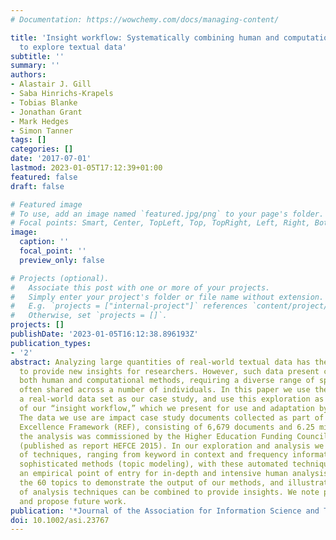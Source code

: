 ```yaml
---
# Documentation: https://wowchemy.com/docs/managing-content/

title: 'Insight workflow: Systematically combining human and computational methods
  to explore textual data'
subtitle: ''
summary: ''
authors:
- Alastair J. Gill
- Saba Hinrichs-Krapels
- Tobias Blanke
- Jonathan Grant
- Mark Hedges
- Simon Tanner
tags: []
categories: []
date: '2017-07-01'
lastmod: 2023-01-05T17:12:39+01:00
featured: false
draft: false

# Featured image
# To use, add an image named `featured.jpg/png` to your page's folder.
# Focal points: Smart, Center, TopLeft, Top, TopRight, Left, Right, BottomLeft, Bottom, BottomRight.
image:
  caption: ''
  focal_point: ''
  preview_only: false

# Projects (optional).
#   Associate this post with one or more of your projects.
#   Simply enter your project's folder or file name without extension.
#   E.g. `projects = ["internal-project"]` references `content/project/deep-learning/index.md`.
#   Otherwise, set `projects = []`.
projects: []
publishDate: '2023-01-05T16:12:38.896193Z'
publication_types:
- '2'
abstract: Analyzing large quantities of real-world textual data has the potential
  to provide new insights for researchers. However, such data present challenges for
  both human and computational methods, requiring a diverse range of specialist skills,
  often shared across a number of individuals. In this paper we use the analysis of
  a real-world data set as our case study, and use this exploration as a demonstration
  of our “insight workflow,” which we present for use and adaptation by other researchers.
  The data we use are impact case study documents collected as part of the UK Research
  Excellence Framework (REF), consisting of 6,679 documents and 6.25 million words;
  the analysis was commissioned by the Higher Education Funding Council for England
  (published as report HEFCE 2015). In our exploration and analysis we used a variety
  of techniques, ranging from keyword in context and frequency information to more
  sophisticated methods (topic modeling), with these automated techniques providing
  an empirical point of entry for in-depth and intensive human analysis. We present
  the 60 topics to demonstrate the output of our methods, and illustrate how the variety
  of analysis techniques can be combined to provide insights. We note potential limitations
  and propose future work.
publication: '*Journal of the Association for Information Science and Technology*'
doi: 10.1002/asi.23767
---
```

